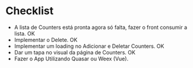 # Checklist

- A lista de Counters está pronta agora só falta, fazer o front consumir a lista. OK
- Implementar o Delete. OK
- Implementar um loading no Adicionar e Deletar Counters. OK 
- Dar um tapa no visual da página de Counters. OK
- Fazer o App Utilizando Quasar ou Weex (Vue).
